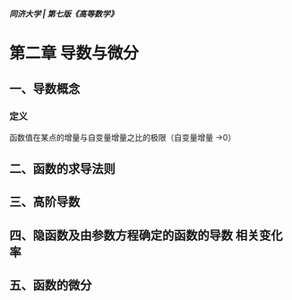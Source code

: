 ##### 同济大学 | 第七版《高等数学》

# 第二章 导数与微分

## 一、导数概念

### 定义

函数值在某点的增量与自变量增量之比的极限（自变量增量 →0）

## 二、函数的求导法则

## 三、高阶导数

## 四、隐函数及由参数方程确定的函数的导数 相关变化率

## 五、函数的微分
